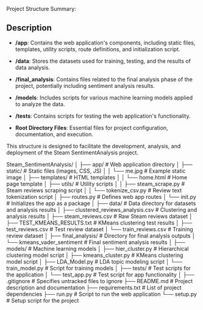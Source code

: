 Project Structure Summary:


## Description

- **/app**: Contains the web application's components, including static files, templates, utility scripts, route definitions, and initialization script.

- **/data**: Stores the datasets used for training, testing, and the results of data analysis.

- **/final_analysis**: Contains files related to the final analysis phase of the project, potentially including sentiment analysis results.

- **/models**: Includes scripts for various machine learning models applied to analyze the data.

- **/tests**: Contains scripts for testing the web application's functionality.

- **Root Directory Files**: Essential files for project configuration, documentation, and execution.

This structure is designed to facilitate the development, analysis, and deployment of the Steam SentimentAnalysis project.

Steam_SentimentAnalysis/
│
├── app/ # Web application directory
│ ├── static/ # Static files (images, CSS, JS)
│ │ └── me.jpg # Example static image
│ ├── templates/ # HTML templates
│ │ └── home.html # Home page template
│ ├── utils/ # Utility scripts
│ │ ├── steam_scrape.py # Steam reviews scraping script
│ │ └── tokenize_csv.py # Review text tokenization script
│ ├── routes.py # Defines web app routes
│ └── init.py # Initializes the app as a package
│
├── data/ # Data directory for datasets and analysis results
│ ├── clustered_reviews_analysis.csv # Clustering and analysis results
│ ├── steam_reviews.csv # Raw Steam reviews dataset
│ ├── TEST_KMEANS_RESULTS.txt # KMeans clustering test results
│ ├── test_reviews.csv # Test review dataset
│ └── train_reviews.csv # Training review dataset
│
├── final_analysis/ # Directory for final analysis outputs
│ └── kmeans_vader_sentiment # Final sentiment analysis results
│
├── models/ # Machine learning models
│ ├── hier_cluster.py # Hierarchical clustering model script
│ ├── kmeans_cluster.py # KMeans clustering model script
│ ├── LDA_Model.py # LDA topic modeling script
│ └── train_model.py # Script for training models
│
├── tests/ # Test scripts for the application
│ └── test_app.py # Test script for app functionality
│
├── .gitignore # Specifies untracked files to ignore
├── README.md # Project description and documentation
├── requirements.txt # List of project dependencies
├── run.py # Script to run the web application
└── setup.py # Setup script for the project